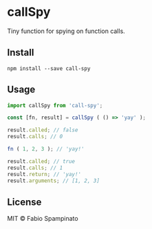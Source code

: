 # callSpy

Tiny function for spying on function calls.

## Install

```
npm install --save call-spy
```

## Usage

```js
import callSpy from 'call-spy';

const [fn, result] = callSpy ( () => 'yay' );

result.called; // false
result.calls; // 0

fn ( 1, 2, 3 ); // 'yay!'

result.called; // true
result.calls; // 1
result.return; // 'yay!'
result.arguments; // [1, 2, 3]
```

## License

MIT © Fabio Spampinato
